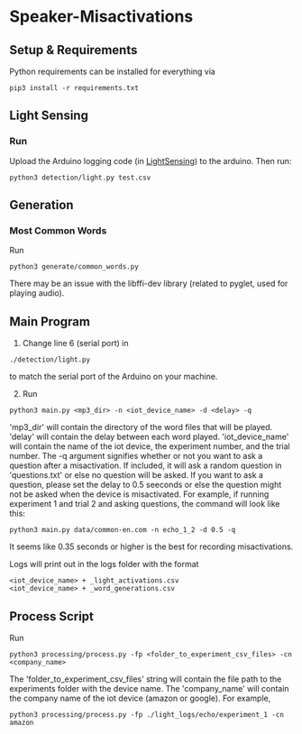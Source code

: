 # Speaker-Misactivations
## Setup & Requirements
Python requirements can be installed for everything via
```shell
pip3 install -r requirements.txt
```
## Light Sensing
### Run
Upload the Arduino logging code (in [LightSensing](LightSensing)) to the arduino. Then run:
```shell
python3 detection/light.py test.csv
```

## Generation
### Most Common Words
Run 
```shell
python3 generate/common_words.py 
```

There may be an issue with the libffi-dev library (related to pyglet, used for playing audio).

## Main Program
1. Change line 6 (serial port) in
```shell
./detection/light.py
```
to match the serial port of the Arduino on your machine. 

2. Run
```shell
python3 main.py <mp3_dir> -n <iot_device_name> -d <delay> -q
```

'mp3_dir' will contain the directory of the word files that will be played. 'delay' will contain the delay between each word played. 'iot_device_name' will contain the name of the iot device, the experiment number, and the trial number. The -q argument signifies whether or not you want to ask a question after a misactivation. If included, it will ask a random question in 'questions.txt' or else no question will be asked. If you want to ask a question, please set the delay to 0.5 seeconds or else the question might not be asked when the device is misactivated. For example, if running experiment 1 and trial 2 and asking questions, the command will look like this:

```shell
python3 main.py data/common-en.com -n echo_1_2 -d 0.5 -q
```
It seems like 0.35 seconds or higher is the best for recording misactivations. 

Logs will print out in the logs folder with the format
```shell
<iot_device_name> + _light_activations.csv
<iot_device_name> + _word_generations.csv
```

## Process Script
Run 
```shell
python3 processing/process.py -fp <folder_to_experiment_csv_files> -cn <company_name>
```

The 'folder_to_experiment_csv_files' string will contain the file path to the experiments folder with the device name. The 'company_name' will contain the company name of the iot device (amazon or google). For example,
```shell
python3 processing/process.py -fp ./light_logs/echo/experiment_1 -cn amazon
```
